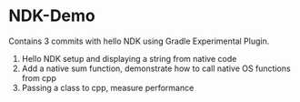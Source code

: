# NDK-Demo

Contains 3 commits with hello NDK using Gradle Experimental Plugin.

1. Hello NDK setup and displaying a string from native code
2. Add a native sum function, demonstrate how to call native OS functions from cpp
3. Passing a class to cpp, measure performance

